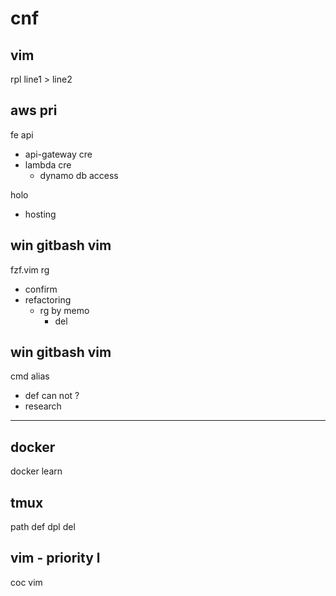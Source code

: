 
# cnf


## vim

rpl line1 > line2


## aws pri

fe api
- api-gateway cre
- lambda cre
  - dynamo db access

holo
- hosting


## win gitbash vim

fzf.vim rg
- confirm
- refactoring
  - rg by memo
    - del


## win gitbash vim

cmd alias
- def can not ?
- research


---

## docker

docker learn


## tmux

path def dpl del


## vim  -  priority l

coc vim



